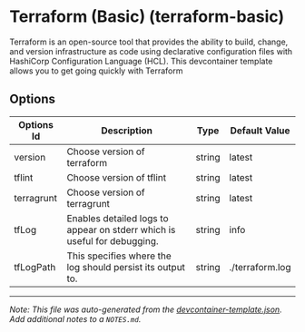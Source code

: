 
# Terraform (Basic) (terraform-basic)

Terraform is an open-source tool that provides the ability to build, change, and version infrastructure as code using declarative configuration files with HashiCorp Configuration Language (HCL). This devcontainer template allows you to get going quickly with Terraform 

## Options

| Options Id | Description | Type | Default Value |
|-----|-----|-----|-----|
| version | Choose version of terraform | string | latest |
| tflint | Choose version of tflint | string | latest |
| terragrunt | Choose version of terragrunt | string | latest |
| tfLog | Enables detailed logs to appear on stderr which is useful for debugging. | string | info |
| tfLogPath | This specifies where the log should persist its output to.  | string | ./terraform.log |



---

_Note: This file was auto-generated from the [devcontainer-template.json](https://github.com/devcontainers-contrib/templates/blob/main/src/terraform-basic/devcontainer-template.json).  Add additional notes to a `NOTES.md`._

